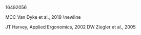 16492056


MCC Van Dyke et al., 2019 \newline

JT Harvey, Applied Ergonomics, 2002
DW Ziegler et al., 2005

